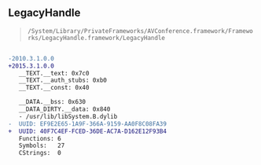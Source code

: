 ## LegacyHandle

> `/System/Library/PrivateFrameworks/AVConference.framework/Frameworks/LegacyHandle.framework/LegacyHandle`

```diff

-2010.3.1.0.0
+2015.3.1.0.0
   __TEXT.__text: 0x7c0
   __TEXT.__auth_stubs: 0xb0
   __TEXT.__const: 0x40

   __DATA.__bss: 0x630
   __DATA_DIRTY.__data: 0x840
   - /usr/lib/libSystem.B.dylib
-  UUID: EF9E2E65-1A9F-366A-9159-AA0F8C08FA39
+  UUID: 40F7C4EF-FCED-36DE-AC7A-D162E12F93B4
   Functions: 6
   Symbols:   27
   CStrings:  0

```
